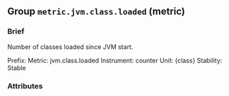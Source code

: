 ## Group `metric.jvm.class.loaded` (metric)

### Brief

Number of classes loaded since JVM start.



Prefix: 
Metric: jvm.class.loaded
Instrument: counter
Unit: {class}
Stability: Stable

### Attributes

